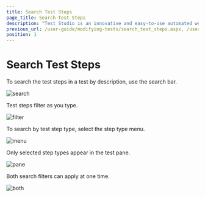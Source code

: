 ```yaml
---
title: Search Test Steps
page_title: Search Test Steps
description: "Test Studio is an innovative and easy-to-use automated web, WPF and load testing solution. Test Studio tests support essential technologies like ASP.NET AJAX, Silverlight, PHP and MVC. HTML5, Testing framework, functional testing, performance testing, load testing, exploratory testing, manual testing."
previous_url: /user-guide/modifying-tests/search_test_steps.aspx, /user-guide/modifying-tests/search_test_steps
position: 1
---
```

# Search Test Steps

To search the test steps in a test by description, use the search bar.

![search][1]

Test steps filter as you type.

![filter][2]

To search by test step type, select the step type menu.

![menu][3]

Only selected step types appear in the test pane.

![pane][4]

Both search filters can apply at one time.

![both][5]

[1]: /img/features/test-maintenance/search-test-steps/fig1.png
[2]: /img/features/test-maintenance/search-test-steps/fig2.png
[3]: /img/features/test-maintenance/search-test-steps/fig3.png
[4]: /img/features/test-maintenance/search-test-steps/fig4.png
[5]: /img/features/test-maintenance/search-test-steps/fig5.png